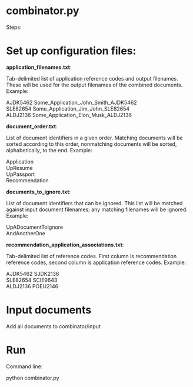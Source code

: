 combinator.py
=============
Steps:

Set up configuration files:
===

**application_filenames.txt**:

Tab-delimited list of application reference codes and output filenames. These will be used for the output filenames of the combined documents. Example:

AJDK5462    Some_Application_John_Smith_AJDK5462  
SLE82654	Some_Application_Jim_John_SLE82654  
ALDJ2136	Some_Application_Elon_Musk_ALDJ2136  

**document_order.txt**:

List of document identifiers in a given order. Matching documents will be sorted according to this order, nonmatching documents will be sorted, alphabetically, to the end. Example:

Application  
UpResume  
UpPassport  
Recommendation  

**documents_to_ignore.txt**:

List of document identifiers that can be ignored. This list will be matched against input document filenames; any matching filenames will be ignored. Example:

UpADocumentToIgnore  
AndAnotherOne  

**recommendation_application_associations.txt**:

Tab-delimited list of reference codes. First column is recommendation reference codes, second column is application reference codes. Example:

AJDK5462	SJDK2136  
SLE82654	SCIE9643  
ALDJ2136	POEU2146  

Input documents
===

Add all documents to combinator/input

Run
===
Command line:  

python combinator.py